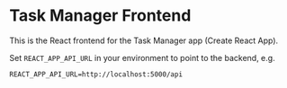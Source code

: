 # Task Manager Frontend

This is the React frontend for the Task Manager app (Create React App).

Set `REACT_APP_API_URL` in your environment to point to the backend, e.g.

```
REACT_APP_API_URL=http://localhost:5000/api
```
